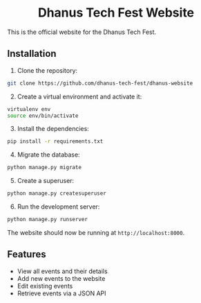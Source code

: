 <h1 align="center"> Dhanus Tech Fest Website</h1>

This is the official website for the Dhanus Tech Fest.

## Installation

1. Clone the repository:

```bash
git clone https://github.com/dhanus-tech-fest/dhanus-website
```


2. Create a virtual environment and activate it:

```bash
virtualenv env
source env/bin/activate
```

3. Install the dependencies:

```bash
pip install -r requirements.txt
```

4. Migrate the database:
```bash
python manage.py migrate
```

5. Create a superuser:

```bash
python manage.py createsuperuser
```


6. Run the development server:
```bash
python manage.py runserver
```

The website should now be running at `http://localhost:8000`.

## Features

- View all events and their details
- Add new events to the website
- Edit existing events
- Retrieve events via a JSON API

